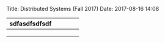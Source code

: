 Title: Distributed Systems (Fall 2017)
Date: 2017-08-16 14:08

| sdfasdfsdfsdf |   |   |   |   |
|:-------------:|---|---|---|---|
|               |   |   |   |   |
|               |   |   |   |   |
|               |   |   |   |   |
